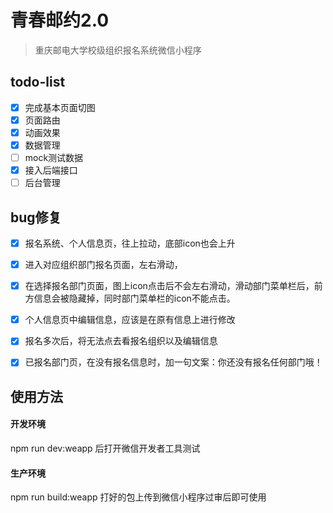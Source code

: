 # 青春邮约2.0

> 重庆邮电大学校级组织报名系统微信小程序

## todo-list

- [x] 完成基本页面切图
- [x] 页面路由
- [x] 动画效果
- [x] 数据管理
- [ ] mock测试数据
- [x] 接入后端接口
- [ ] 后台管理

## bug修复
- [x] 报名系统、个人信息页，往上拉动，底部icon也会上升
- [x] 进入对应组织部门报名页面，左右滑动，
- [x] 在选择报名部门页面，图上icon点击后不会左右滑动，滑动部门菜单栏后，前方信息会被隐藏掉，同时部门菜单栏的icon不能点击。
- [x] 个人信息页中编辑信息，应该是在原有信息上进行修改
- [x] 报名多次后，将无法点去看报名组织以及编辑信息
- [x] 已报名部门页，在没有报名信息时，加一句文案：你还没有报名任何部门哦！


## 使用方法

#### 开发环境
npm run dev:weapp 后打开微信开发者工具测试
#### 生产环境
npm run build:weapp
打好的包上传到微信小程序过审后即可使用


